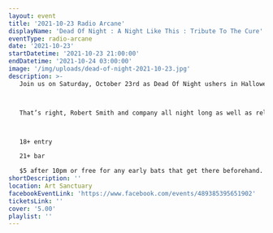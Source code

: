 ```yaml
---
layout: event
title: '2021-10-23 Radio Arcane'
displayName: 'Dead Of Night : A Night Like This : Tribute To The Cure'
eventType: radio-arcane
date: '2021-10-23'
startDatetime: '2021-10-23 21:00:00'
endDatetime: '2021-10-24 03:00:00'
image: '/img/uploads/dead-of-night-2021-10-23.jpg'
description: >-
   Join us on Saturday, October 23rd as Dead Of Night ushers in Halloween with A Night Like This, Tribute To The Cure.



   That’s right, Robert Smith and company all night long as well as related bands like the Glove and Siouxsie and the Banshees and pretty much anything we can dig up that’s worthy of the Cure and their greatness!



   18+ entry

   21+ bar

   $5 after 10pm or free for any early bats that get there beforehand.
shortDescription: ''
location: Art Sanctuary
facebookEventLink: 'https://www.facebook.com/events/489385395651902'
ticketsLink: ''
cover: '5.00'
playlist: ''
---
```

